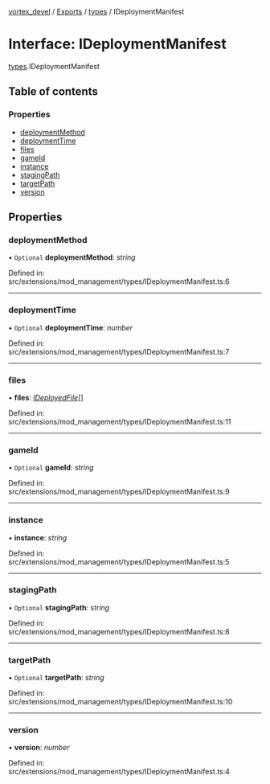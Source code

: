 [vortex_devel](../README.md) / [Exports](../modules.md) / [types](../modules/types.md) / IDeploymentManifest

# Interface: IDeploymentManifest

[types](../modules/types.md).IDeploymentManifest

## Table of contents

### Properties

- [deploymentMethod](types.ideploymentmanifest.md#deploymentmethod)
- [deploymentTime](types.ideploymentmanifest.md#deploymenttime)
- [files](types.ideploymentmanifest.md#files)
- [gameId](types.ideploymentmanifest.md#gameid)
- [instance](types.ideploymentmanifest.md#instance)
- [stagingPath](types.ideploymentmanifest.md#stagingpath)
- [targetPath](types.ideploymentmanifest.md#targetpath)
- [version](types.ideploymentmanifest.md#version)

## Properties

### deploymentMethod

• `Optional` **deploymentMethod**: *string*

Defined in: src/extensions/mod_management/types/IDeploymentManifest.ts:6

___

### deploymentTime

• `Optional` **deploymentTime**: *number*

Defined in: src/extensions/mod_management/types/IDeploymentManifest.ts:7

___

### files

• **files**: [*IDeployedFile*](types.ideployedfile.md)[]

Defined in: src/extensions/mod_management/types/IDeploymentManifest.ts:11

___

### gameId

• `Optional` **gameId**: *string*

Defined in: src/extensions/mod_management/types/IDeploymentManifest.ts:9

___

### instance

• **instance**: *string*

Defined in: src/extensions/mod_management/types/IDeploymentManifest.ts:5

___

### stagingPath

• `Optional` **stagingPath**: *string*

Defined in: src/extensions/mod_management/types/IDeploymentManifest.ts:8

___

### targetPath

• `Optional` **targetPath**: *string*

Defined in: src/extensions/mod_management/types/IDeploymentManifest.ts:10

___

### version

• **version**: *number*

Defined in: src/extensions/mod_management/types/IDeploymentManifest.ts:4
